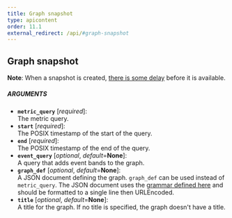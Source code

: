 ```yaml
---
title: Graph snapshot
type: apicontent
order: 11.1
external_redirect: /api/#graph-snapshot
---
```


## Graph snapshot

**Note**: When a snapshot is created, [there is some delay](http://andreafalzetti.github.io/blog/2017/04/17/datadog-png-snapshot-not-showing.html) before it is available.

##### ARGUMENTS

* **`metric_query`** [*required*]:  
    The metric query.
* **`start`** [*required*]:  
    The POSIX timestamp of the start of the query.
* **`end`** [*required*]:  
    The POSIX timestamp of the end of the query.
* **`event_query`** [*optional*, *default*=**None**]:  
    A query that adds event bands to the graph.
* **`graph_def`** [*optional*, *default*=**None**]:  
    A JSON document defining the graph. `graph_def` can be used instead of `metric_query`. The JSON document uses the [grammar defined here](/graphing/miscellaneous/graphingjson/#grammar) and should be formatted to a single line then URLEncoded.
* **`title`** [*optional*, *default*=**None**]:  
    A title for the graph. If no title is specified, the graph doesn't have a title.
